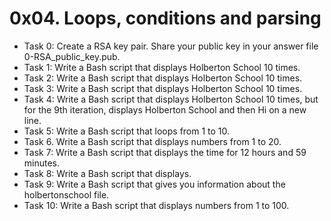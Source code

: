 # 0x04. Loops, conditions and parsing
- Task 0: Create a RSA key pair. Share your public key in your answer file 0-RSA_public_key.pub.
- Task 1: Write a Bash script that displays Holberton School 10 times.
- Task 2: Write a Bash script that displays Holberton School 10 times.
- Task 3: Write a Bash script that displays Holberton School 10 times.
- Task 4: Write a Bash script that displays Holberton School 10 times, but for the 9th iteration, displays Holberton School and then Hi on a new line.
- Task 5: Write a Bash script that loops from 1 to 10.
- Task 6. Write a Bash script that displays numbers from 1 to 20.
- Task 7: Write a Bash script that displays the time for 12 hours and 59 minutes.
- Task 8: Write a Bash script that displays.
- Task 9: Write a Bash script that gives you information about the holbertonschool file.
- Task 10: Write a Bash script that displays numbers from 1 to 100.
